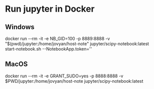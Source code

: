 # Run jupyter in Docker
## Windows
docker run --rm -it -e NB_GID=100 -p 8889:8888 -v "$(pwd)/jupyter:/home/jovyan/host-note" jupyter/scipy-notebook:latest start-notebook.sh --NotebookApp.token=''

## MacOS
docker run --rm -it -e GRANT_SUDO=yes -p 8888:8888 -v $PWD/jupyter:/home/jovyan/host-note jupyter/scipy-notebook:latest
